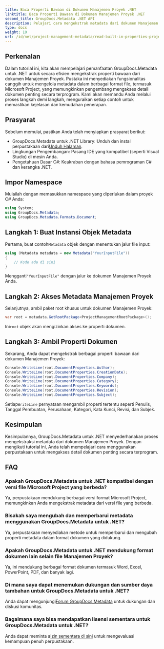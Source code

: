 ```yaml
---
title: Baca Properti Bawaan di Dokumen Manajemen Proyek .NET
linktitle: Baca Properti Bawaan di Dokumen Manajemen Proyek .NET
second_title: GroupDocs.Metadata .NET API
description: Pelajari cara mengekstrak metadata dari dokumen Manajemen Proyek menggunakan GroupDocs.Metadata untuk .NET. Tingkatkan kemampuan pemrosesan dokumen Anda.
type: docs
weight: 10
url: /id/net/project-management-metadata/read-built-in-properties-project-management-documents/
---
```

## Perkenalan
Dalam tutorial ini, kita akan mempelajari pemanfaatan GroupDocs.Metadata untuk .NET untuk secara efisien mengekstrak properti bawaan dari dokumen Manajemen Proyek. Pustaka ini menyediakan fungsionalitas canggih untuk mengelola metadata dalam berbagai format file, termasuk Microsoft Project, yang memungkinkan pengembang mengakses detail dokumen penting secara terprogram. Kami akan memandu Anda melalui proses langkah demi langkah, menguraikan setiap contoh untuk memastikan kejelasan dan kemudahan penerapan.
## Prasyarat
Sebelum memulai, pastikan Anda telah menyiapkan prasyarat berikut:
-  GroupDocs.Metadata untuk .NET Library: Unduh dan instal perpustakaan dari[Unduh Halaman](https://releases.groupdocs.com/metadata/net/).
- Lingkungan Pengembangan: Pasang IDE yang kompatibel (seperti Visual Studio) di mesin Anda.
- Pengetahuan Dasar C#: Keakraban dengan bahasa pemrograman C# dan kerangka .NET.

## Impor Namespace
Mulailah dengan memasukkan namespace yang diperlukan dalam proyek C# Anda:
```csharp
using System;
using GroupDocs.Metadata;
using GroupDocs.Metadata.Formats.Document;
```
## Langkah 1: Buat Instansi Objek Metadata
 Pertama, buat contoh`Metadata` objek dengan menentukan jalur file input:
```csharp
using (Metadata metadata = new Metadata("YourInputFile"))
{
    // Kode ada di sini
}
```
 Mengganti`"YourInputFile"` dengan jalur ke dokumen Manajemen Proyek Anda.
## Langkah 2: Akses Metadata Manajemen Proyek
Selanjutnya, ambil paket root khusus untuk dokumen Manajemen Proyek:
```csharp
var root = metadata.GetRootPackage<ProjectManagementRootPackage>();
```
Ini`root` objek akan mengizinkan akses ke properti dokumen.
## Langkah 3: Ambil Properti Dokumen
Sekarang, Anda dapat mengekstrak berbagai properti bawaan dari dokumen Manajemen Proyek:
```csharp
Console.WriteLine(root.DocumentProperties.Author);
Console.WriteLine(root.DocumentProperties.CreationDate);
Console.WriteLine(root.DocumentProperties.Company);
Console.WriteLine(root.DocumentProperties.Category);
Console.WriteLine(root.DocumentProperties.Keywords);
Console.WriteLine(root.DocumentProperties.Revision);
Console.WriteLine(root.DocumentProperties.Subject);
```
 Setiap`WriteLine` pernyataan mengambil properti tertentu seperti Penulis, Tanggal Pembuatan, Perusahaan, Kategori, Kata Kunci, Revisi, dan Subjek.

## Kesimpulan
Kesimpulannya, GroupDocs.Metadata untuk .NET menyederhanakan proses mengekstraksi metadata dari dokumen Manajemen Proyek. Dengan mengikuti tutorial ini, Anda telah mempelajari cara menggunakan perpustakaan untuk mengakses detail dokumen penting secara terprogram.

## FAQ
### Apakah GroupDocs.Metadata untuk .NET kompatibel dengan versi file Microsoft Project yang berbeda?
Ya, perpustakaan mendukung berbagai versi format Microsoft Project, memungkinkan Anda mengekstrak metadata dari versi file yang berbeda.
### Bisakah saya mengubah dan memperbarui metadata menggunakan GroupDocs.Metadata untuk .NET?
Ya, perpustakaan menyediakan metode untuk memperbarui dan mengubah properti metadata dalam format dokumen yang didukung.
### Apakah GroupDocs.Metadata untuk .NET mendukung format dokumen lain selain file Manajemen Proyek?
Ya, ini mendukung berbagai format dokumen termasuk Word, Excel, PowerPoint, PDF, dan banyak lagi.
### Di mana saya dapat menemukan dukungan dan sumber daya tambahan untuk GroupDocs.Metadata untuk .NET?
 Anda dapat mengunjungi[Forum GroupDocs.Metadata](https://forum.groupdocs.com/c/metadata/14) untuk dukungan dan diskusi komunitas.
### Bagaimana saya bisa mendapatkan lisensi sementara untuk GroupDocs.Metadata untuk .NET?
 Anda dapat meminta a[izin sementara di sini](https://purchase.groupdocs.com/temporary-license/) untuk mengevaluasi kemampuan penuh perpustakaan.